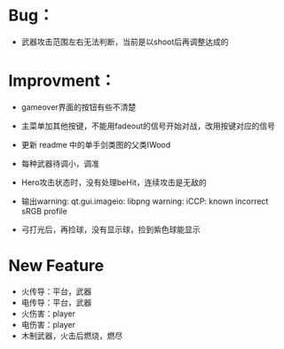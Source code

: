 # Bug：

- 武器攻击范围左右无法判断，当前是以shoot后再调整达成的

# Improvment：

- gameover界面的按钮有些不清楚
- 主菜单加其他按键，不能用fadeout的信号开始对战，改用按键对应的信号
- 更新 readme 中的单手剑类图的父类IWood

- 每种武器待调小，调准
- Hero攻击状态时，没有处理beHit，连续攻击是无敌的
- 输出warning: qt.gui.imageio: libpng warning: iCCP: known incorrect sRGB profile
- 弓打光后，再捡球，没有显示球，捡到紫色球能显示

# New Feature

- 火传导：平台，武器
- 电传导：平台，武器
- 火伤害：player
- 电伤害：player
- 木制武器，火击后燃烧，燃尽
